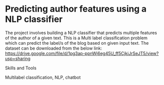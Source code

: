 # Predicting author features using a NLP classifier

The project involves building a NLP classifier that predicts multiple features of the author of a given text. This is a Multi label classification problem which can predict the label/s of the blog based on given input text. The dataset can be downloaded from the below link:
https://drive.google.com/file/d/1pg3ap-ppnWj6eg45U_ff5CjkiJrSeJT5/view?usp=sharing

Skills and Tools

Multilabel classification, NLP, chatbot
